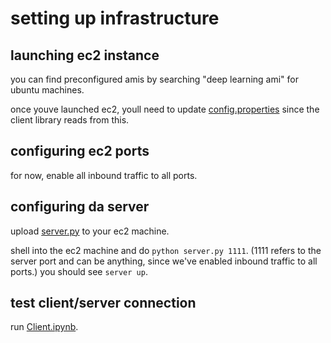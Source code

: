 # setting up infrastructure

## launching ec2 instance
you can find preconfigured amis by searching "deep learning ami" for ubuntu machines.

once youve launched ec2, youll need to update [config.properties](https://github.com/mynameisvinn/PieKick/blob/master/config.properties) since the client library reads from this.

## configuring ec2 ports
for now, enable all inbound traffic to all ports.

## configuring da server
upload [server.py](https://github.com/mynameisvinn/PieKick/blob/master/connection/server.py) to your ec2 machine. 

shell into the ec2 machine and do `python server.py 1111`. (1111 refers to the server port and can be anything, since we've enabled inbound traffic to all ports.) you should see `server up`.

## test client/server connection
run [Client.ipynb](https://github.com/mynameisvinn/PieKick/blob/master/connection/Client.ipynb).